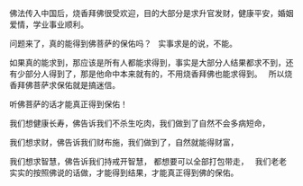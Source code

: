 佛法传入中国后，烧香拜佛很受欢迎，目的大部分是求升官发财，健康平安，婚姻爱情，学业事业顺利。

问题来了，真的能得到佛菩萨的保佑吗？
&nbsp;
实事求是的说，不能。

如果真的能求到，那应该是所有人都能求得到，事实是大部分人结果都求不到，还有少部分人得到了，那是他命中本来就有的，不用烧香拜佛也能求得到。
&nbsp;
所以烧香拜佛菩萨求保佑就是搞迷信。

听佛菩萨的话才能真正得到保佑！

我们想健康长寿，佛告诉我们不杀生吃肉，我们做到了自然不会多病短命，

我们想求财，佛告诉我们财布施，我们做到了，自然就能得财富，

我们想求智慧，佛告诉我们持戒开智慧，
都想要可以全部打包带走，
&nbsp;
我们老老实实的按照佛说的话做，才能得到结果，才能真正得到佛的保佑。